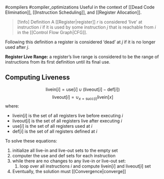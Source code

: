 #compilers #compiler_optimizations 
Useful in the context of [[Dead Code Elimination]], [[Instruction Scheduling]], and [[Register Allocation]]. 

>[!info] Definition
>A [[Register|register]] $r$ is considered ‘live’ at instruction $i$ if it is used by some instruction $j$ that is reachable from $i$ in the [[Control Flow Graph|CFG]].

Following this definition a register is considered ‘dead’ at $j$ if it is no longer used after $j$.

**Register Live Range:** a register’s live range is considered to be the range of instructions from its first definition until its final use.

## Computing Liveness
$$\text{livein}[i]=\text{use}[i]\cup (\text{liveout}[i]-\text{def}[i])$$
$$\text{liveout}[i]=\cup_{x=\text{succ}(i)}\text{livein}[x]$$
where:
- $\text{livein}[i]$ is the set of all registers live before executing $i$
- $\text{liveout}[i]$ is the set of all registers live after executing $i$
- $\text{use}[i]$ is the set of all registers used at $i$
- $\text{def}[i]$ is the set of all registers defined at $i$

To solve these equations:
1. initialize all live-in and live-out sets to the empty set
2. computer the use and def sets for each instruction
3. while there are no changes to any live-in or live-out set:
	1. loop over all instructions $i$ and compute livein$[i]$ and liveout$[i]$ set
4. Eventually, the solution must [[Convergence|converge]]